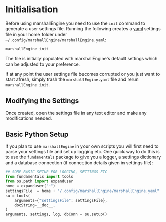 # Initialisation 

Before using marshallEngine you need to use the `init` command to generate a user settings file. Running the following creates a [yaml](https://learnxinyminutes.com/docs/yaml/) settings file in your home folder under `~/.config/marshallEngine/marshallEngine.yaml`:

```bash
marshallEngine init
```

The file is initially populated with marshallEngine's default settings which can be adjusted to your preference.

If at any point the user settings file becomes corrupted or you just want to start afresh, simply trash the `marshallEngine.yaml` file and rerun `marshallEngine init`.

<!-- Once created, open the settings file in any text editor and follow the in-file instructions to populate the missing settings values (usually given an ``XXX`` placeholder).  -->

## Modifying the Settings

Once created, open the settings file in any text editor and make any modifications needed. 

## Basic Python Setup

If you plan to use `marshallEngine` in your own scripts you will first need to parse your settings file and set up logging etc. One quick way to do this is to use the `fundamentals` package to give you a logger, a settings dictionary and a database connection (if connection details given in settings file):

```python
## SOME BASIC SETUP FOR LOGGING, SETTINGS ETC
from fundamentals import tools
from os.path import expanduser
home = expanduser("~")
settingsFile  = home + "/.config/marshallEngine/marshallEngine.yaml"
su = tools(
    arguments={"settingsFile": settingsFile},
    docString=__doc__,
)
arguments, settings, log, dbConn = su.setup()
```
